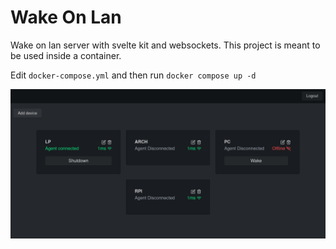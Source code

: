 # Wake On Lan

Wake on lan server with svelte kit and websockets. This project is meant to be used inside a container.

Edit `docker-compose.yml` and then run `docker compose up -d`

![Wake on lan](screenshot.png)
